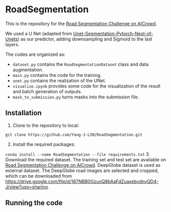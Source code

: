 # RoadSegmentation

This is the repository for the [Road Segmentation Challenge on AICrowd](https://www.aicrowd.com/challenges/epfl-ml-road-segmentation).

We used a U Net (adapted from [Unet-Segmentation-Pytorch-Nest-of-Unets](https://github.com/bigmb/Unet-Segmentation-Pytorch-Nest-of-Unets)) as our predictor, adding downsampling and Sigmoid to the last layers.

The codes are organized as:
* `dataset.py` contains the `RoadSegmentationDataset` class and data augmentation.
* `main.py` contains the code for the training.
* `unet.py` contains the realization of the UNet.
* `visualize.ipynb` provides some code for the visualization of the result and batch generation of outputs.
* `mask_to_submission.py` turns masks into the submission file.

## Installation
1. Clone to the repository to local:

`
git clone https://github.com/Yang-J-LIN/RoadSegmentation.git 
`

2. Install the required packages:

`
conda install --name RoadSegmentation --file requirements.txt
`
3. Download the required dataset. The training set and test set are available on [Road Segmentation Challenge on AICrowd](https://www.aicrowd.com/challenges/epfl-ml-road-segmentation). DeepGlobe dataset is used as external dataset. The DeepGlobe road images are selected and cropped, which can be downloaded from https://drive.google.com/file/d/187NBB0GzuoQ8bAaFdZuaxebvdnvQD4-J/view?usp=sharing.

## Running the code
